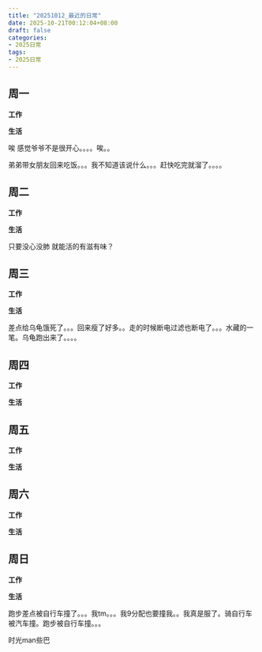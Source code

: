 ```yaml
---
title: "20251012_最近的日常"
date: 2025-10-21T00:12:04+08:00
draft: false
categories:
- 2025日常
tags:
- 2025日常
---
```



## 周一

**工作**



**生活**

唉 感觉爷爷不是很开心。。。。唉。。

弟弟带女朋友回来吃饭。。。我不知道该说什么。。。赶快吃完就溜了。。。。

## 周二

**工作**



**生活**

只要没心没肺 就能活的有滋有味？
## 周三


**工作**



**生活**

差点给乌龟饿死了。。。回来瘦了好多。。走的时候断电过滤也断电了。。。水藏的一笔。乌龟跑出来了。。。。
## 周四


**工作**



**生活**


## 周五


**工作**



**生活**


## 周六


**工作**



**生活**


## 周日


**工作**



**生活**

跑步差点被自行车撞了。。。我tm。。。我9分配也要撞我。。我真是服了。骑自行车被汽车撞。跑步被自行车撞。。。

时光man些巴

